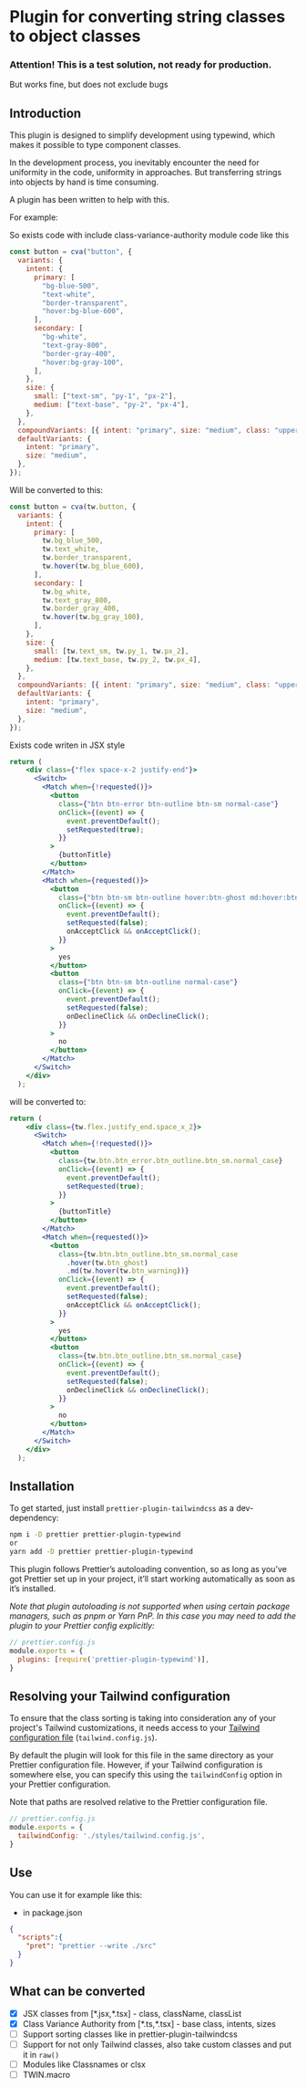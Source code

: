 # Plugin for converting string classes to object classes
### Attention! This is a test solution, not ready for production.
But works fine, but does not exclude bugs

## Introduction
This plugin is designed to simplify development using typewind, which makes it possible to type component classes.

In the development process, you inevitably encounter the need for uniformity in the code, uniformity in approaches. But transferring strings into objects by hand is time consuming.

A plugin has been written to help with this.

For example:

So exists code with include class-variance-authority module code like this
```js
const button = cva("button", {
  variants: {
    intent: {
      primary: [
        "bg-blue-500",
        "text-white",
        "border-transparent",
        "hover:bg-blue-600",
      ],
      secondary: [
        "bg-white",
        "text-gray-800",
        "border-gray-400",
        "hover:bg-gray-100",
      ],
    },
    size: {
      small: ["text-sm", "py-1", "px-2"],
      medium: ["text-base", "py-2", "px-4"],
    },
  },
  compoundVariants: [{ intent: "primary", size: "medium", class: "uppercase" }],
  defaultVariants: {
    intent: "primary",
    size: "medium",
  },
});
```

Will be converted to this:

```js
const button = cva(tw.button, {
  variants: {
    intent: {
      primary: [
        tw.bg_blue_500,
        tw.text_white,
        tw.border_transparent,
        tw.hover(tw.bg_blue_600),
      ],
      secondary: [
        tw.bg_white,
        tw.text_gray_800,
        tw.border_gray_400,
        tw.hover(tw.bg_gray_100),
      ],
    },
    size: {
      small: [tw.text_sm, tw.py_1, tw.px_2],
      medium: [tw.text_base, tw.py_2, tw.px_4],
    },
  },
  compoundVariants: [{ intent: "primary", size: "medium", class: "uppercase" }],
  defaultVariants: {
    intent: "primary",
    size: "medium",
  },
});

```
Exists code writen in JSX style
```jsx
return (
    <div class={"flex space-x-2 justify-end"}>
      <Switch>
        <Match when={!requested()}>
          <button
            class={"btn btn-error btn-outline btn-sm normal-case"}
            onClick={(event) => {
              event.preventDefault();
              setRequested(true);
            }}
          >
            {buttonTitle}
          </button>
        </Match>
        <Match when={requested()}>
          <button
            class={"btn btn-sm btn-outline hover:btn-ghost md:hover:btn-warning normal-case"}
            onClick={(event) => {
              event.preventDefault();
              setRequested(false);
              onAcceptClick && onAcceptClick();
            }}
          >
            yes
          </button>
          <button
            class={"btn btn-sm btn-outline normal-case"}
            onClick={(event) => {
              event.preventDefault();
              setRequested(false);
              onDeclineClick && onDeclineClick();
            }}
          >
            no
          </button>
        </Match>
      </Switch>
    </div>
  );
```
will be converted to:

```jsx
return (
    <div class={tw.flex.justify_end.space_x_2}>
      <Switch>
        <Match when={!requested()}>
          <button
            class={tw.btn.btn_error.btn_outline.btn_sm.normal_case}
            onClick={(event) => {
              event.preventDefault();
              setRequested(true);
            }}
          >
            {buttonTitle}
          </button>
        </Match>
        <Match when={requested()}>
          <button
            class={tw.btn.btn_outline.btn_sm.normal_case
              .hover(tw.btn_ghost)
              .md(tw.hover(tw.btn_warning))}
            onClick={(event) => {
              event.preventDefault();
              setRequested(false);
              onAcceptClick && onAcceptClick();
            }}
          >
            yes
          </button>
          <button
            class={tw.btn.btn_outline.btn_sm.normal_case}
            onClick={(event) => {
              event.preventDefault();
              setRequested(false);
              onDeclineClick && onDeclineClick();
            }}
          >
            no
          </button>
        </Match>
      </Switch>
    </div>
  );

```

## Installation

To get started, just install `prettier-plugin-tailwindcss` as a dev-dependency:

```sh
npm i -D prettier prettier-plugin-typewind
or
yarn add -D prettier prettier-plugin-typewind
```

This plugin follows Prettier’s autoloading convention, so as long as you’ve got Prettier set up in your project, it’ll start working automatically as soon as it’s installed.

_Note that plugin autoloading is not supported when using certain package managers, such as pnpm or Yarn PnP. In this case you may need to add the plugin to your Prettier config explicitly:_

```js
// prettier.config.js
module.exports = {
  plugins: [require('prettier-plugin-typewind')],
}
```
## Resolving your Tailwind configuration

To ensure that the class sorting is taking into consideration any of your project's Tailwind customizations, it needs access to your [Tailwind configuration file](https://tailwindcss.com/docs/configuration) (`tailwind.config.js`).

By default the plugin will look for this file in the same directory as your Prettier configuration file. However, if your Tailwind configuration is somewhere else, you can specify this using the `tailwindConfig` option in your Prettier configuration.

Note that paths are resolved relative to the Prettier configuration file.

```js
// prettier.config.js
module.exports = {
  tailwindConfig: './styles/tailwind.config.js',
}
```

## Use
You can use it for example like this:

- in package.json
```json
{
  "scripts":{
    "pret": "prettier --write ./src"
  }
}
```

## What can be converted
- [x] JSX classes from [\*.jsx,\*.tsx] - class, className, classList
- [x] Class Variance Authority from [\*.ts,\*.tsx] - base class, intents, sizes
- [ ] Support sorting classes like in prettier-plugin-tailwindcss
- [ ] Support for not only Tailwind classes, also take custom classes and put it in ```raw()```
- [ ] Modules like Classnames or clsx
- [ ] TWIN.macro